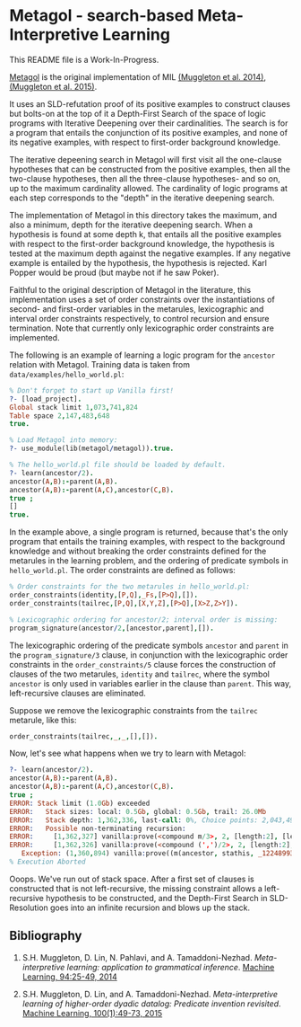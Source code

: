 Metagol - search-based Meta-Interpretive Learning
=================================================

This README file is a Work-In-Progress.

[Metagol] is the original implementation of MIL [(Muggleton et al.  2014)],
[(Muggleton et al. 2015)]. 

It uses an SLD-refutation proof of its positive examples to construct clauses
but bolts-on at the top of it a Depth-First Search of the space of logic
programs with Iterative Deepening over their cardinalities. The search is for a
program that entails the conjunction of its positive examples, and none of its
negative examples, with respect to first-order background knowledge.

The iterative depeening search in Metagol will first visit all the one-clause
hypotheses that can be constructed from the positive examples, then all the
two-clause hypotheses, then all the three-clause hypotheses- and so on, up to
the maximum cardinality allowed. The cardinality of logic programs at each step
corresponds to the "depth" in the iterative deepening search.

The implementation of Metagol in this directory takes the maximum, and also a
minimum, depth for the iterative deepening search. When a hypothesis is found at
some depth k, that entails all the positive examples with respect to the
first-order background knowledge, the hypothesis is tested at the maximum depth
against the negative examples. If any negative example is entailed by the
hypothesis, the hypothesis is rejected. Karl Popper would be proud (but maybe
not if he saw Poker).

Faithful to the original description of Metagol in the literature, this
implementation uses a set of order constraints over the instantiations of
second- and first-order variables in the metarules, lexicographic and interval
order constraints respectively, to control recursion and ensure termination.
Note that currently only lexicographic order constraints are implemented.

The following is an example of learning a logic program for the `ancestor`
relation with Metagol. Training data is taken from
`data/examples/hello_world.pl`:

```prolog
% Don't forget to start up Vanilla first!
?- [load_project].
Global stack limit 1,073,741,824
Table space 2,147,483,648
true.

% Load Metagol into memory:
?- use_module(lib(metagol/metagol)).true.

% The hello_world.pl file should be loaded by default.
?- learn(ancestor/2).
ancestor(A,B):-parent(A,B).
ancestor(A,B):-parent(A,C),ancestor(C,B).
true ;
[]
true.
```

In the example above, a single program is returned, because that's the only
program that entails the training examples, with respect to the background
knowledge and without breaking the order constraints defined for the metarules
in the learning problem, and the ordering of predicate symbols in
`hello_world.pl`. The order constraints are defined as follows:

```prolog
% Order constraints for the two metarules in hello_world.pl:
order_constraints(identity,[P,Q],_Fs,[P>Q],[]).
order_constraints(tailrec,[P,Q],[X,Y,Z],[P>Q],[X>Z,Z>Y]).

% Lexicographic ordering for ancestor/2; interval order is missing:
program_signature(ancestor/2,[ancestor,parent],[]).
```

The lexicographic ordering of the predicate symbols `ancestor` and `parent` in
the `program_signature/3` clause, in conjunction with the lexicographic order
constraints in the `order_constraints/5` clause forces the construction of
clauses of the two metarules, `identity` and `tailrec`, where the symbol
`ancestor` is only used in variables earlier in the clause than `parent`. This
way, left-recursive clauses are eliminated.

Suppose we remove the lexicographic constraints from the `tailrec` metarule,
like this:

```prolog
order_constraints(tailrec,_,_,[],[]).
```

Now, let's see what happens when we try to learn with Metagol:

```prolog
?- learn(ancestor/2).
ancestor(A,B):-parent(A,B).
ancestor(A,B):-parent(A,C),ancestor(C,B).
true ;
ERROR: Stack limit (1.0Gb) exceeded
ERROR:   Stack sizes: local: 0.5Gb, global: 0.5Gb, trail: 26.0Mb
ERROR:   Stack depth: 1,362,336, last-call: 0%, Choice points: 2,043,493
ERROR:   Possible non-terminating recursion:
ERROR:     [1,362,327] vanilla:prove(<compound m/3>, 2, [length:2], [length:1], [length:4], [length:2], _122619138)
ERROR:     [1,362,326] vanilla:prove(<compound (',')/2>, 2, [length:2], [length:1], [length:4], [length:2], _122619198)
   Exception: (1,360,894) vanilla:prove((m(ancestor, stathis, _122489934), m(ancestor, _122489934, _122489754)), 2, [(m(identity, _3880, _3882):-m(_3880, _3894, _3896), m(_3882, _3894, _3896)), (m(tailrec, _3824, _3826):-m(_3824, _3838, _3840), m(_3826, _3838, _3854), m(_3824, _3854, _3840))], [ancestor], [bk, builtins, hypothesis, metarules], [m(tailrec, ancestor, ancestor), m(identity, ancestor, parent)], _122489824) ? abort
% Execution Aborted
```

Ooops. We've run out of stack space. After a first set of clauses is constructed
that is not left-recursive, the missing constraint allows a left-recursive
hypothesis to be constructed, and the Depth-First Search in SLD-Resolution goes
into an infinite recursion and blows up the stack.


Bibliography
------------

1. S.H. Muggleton, D. Lin, N. Pahlavi, and A. Tamaddoni-Nezhad. _Meta-interpretive learning: application to grammatical inference_. [Machine Learning, 94:25-49, 2014](https://link.springer.com/article/10.1007/s10994-013-5358-3)

2. S.H. Muggleton, D. Lin, and A. Tamaddoni-Nezhad. _Meta-interpretive learning of higher-order dyadic datalog: Predicate invention revisited_. [Machine Learning, 100(1):49-73, 2015](https://link.springer.com/content/pdf/10.1007%2Fs10994-014-5471-y.pdf)

[(Muggleton et al. 2014)]: https://link.springer.com/article/10.1007/s10994-013-5358-3 "Meta-interpretive learning: application to grammatical inference"
[(Muggleton et al. 2015)]: https://link.springer.com/content/pdf/10.1007%2Fs10994-014-5471-y.pdf "Meta Interpretive Learning of higher-order dyadic datalog: predicate invention revisited"
[Metagol]: https://github.com/metagol/metagol "Metagol"
